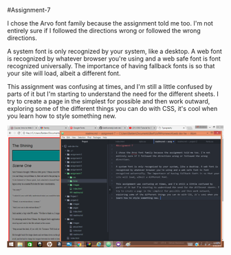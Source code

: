 #Assignment-7

I chose the Arvo font family because the assignment told me too. I'm not entirely sure if I followed the directions wrong or followed the wrong directions.

A system font is only recognized by your system, like a desktop. A web font is recognized by whatever browser you're using and a web safe font is font recognized universally. The importance of having fallback fonts is so that your site will load, albeit a different font.

This assignment was confusing at times, and I'm still a little confused by parts of it but I'm starting to understand the need for the different sheets. I try to create a page in the simplest for possible and then work outward, exploring some of the different things you can do with CSS, it's cool when you learn how to style something new.

![Image of my progress](./images/assignment-7.png)
